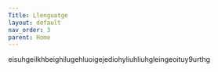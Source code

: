 ```yaml
---
Title: Llenguatge
layout: default
nav_order: 3
parent: Home
---
```

eisuhgeilkhbeighilugehluoigejediohyliuhliuhgleingeoituy9urthg
